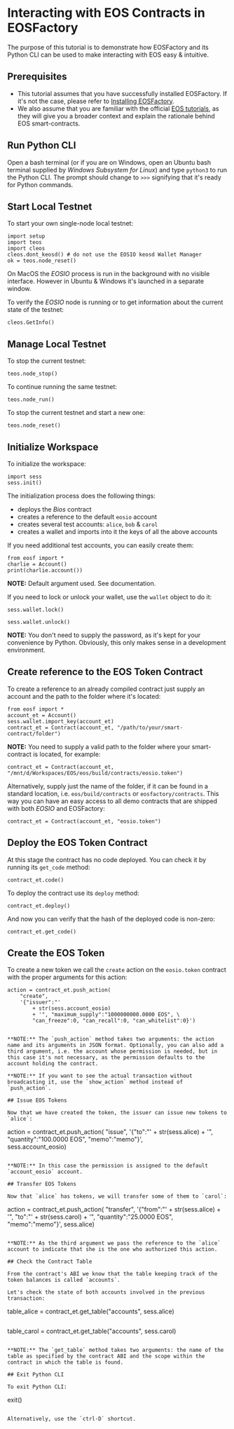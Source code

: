 # Interacting with EOS Contracts in EOSFactory 

The purpose of this tutorial is to demonstrate how EOSFactory and its Python CLI can be used to make interacting with EOS easy & intuitive.

## Prerequisites

* This tutorial assumes that you have successfully installed EOSFactory. If it's not the case, please refer to [Installing EOSFactory](01.InstallingEOSFactory.html).
* We also assume that you are familiar with the official [EOS tutorials](https://github.com/EOSIO/eos/wiki/Tutorial-Getting-Started-With-Contracts), as they will give you a broader context and explain the rationale behind EOS smart-contracts.

## Run Python CLI

Open a bash terminal (or if you are on Windows, open an Ubuntu bash terminal supplied by *Windows Subsystem for Linux*) and type `python3` to run the Python CLI. The prompt should change to `>>>` signifying that it's ready for Python commands.

## Start Local Testnet

To start your own single-node local testnet:

```
import setup
import teos
import cleos
cleos.dont_keosd() # do not use the EOSIO keosd Wallet Manager
ok = teos.node_reset()
```

On MacOS the *EOSIO* process is run in the background with no visible interface. However in Ubuntu & Windows it's launched in a separate window.

To verify the *EOSIO* node is running or to get information about the current state of the testnet:

```
cleos.GetInfo()
```

## Manage Local Testnet

To stop the current testnet:

```
teos.node_stop()
```

To continue running the same testnet:

```
teos.node_run()
```

To stop the current testnet and start a new one:

```
teos.node_reset()
```

## Initialize Workspace

To initialize the workspace:

```
import sess
sess.init()
```

The initialization process does the following things:

* deploys the *Bios* contract
* creates a reference to the default `eosio` account
* creates several test accounts: `alice`, `bob` & `carol`
* creates a wallet and imports into it the keys of all the above accounts

If you need additional test accounts, you can easily create them:

```
from eosf import *
charlie = Account()
print(charlie.account())
```

**NOTE:** Default argument used. See documentation.

If you need to lock or unlock your wallet, use the `wallet` object to do it:

```
sess.wallet.lock()
```

```
sess.wallet.unlock()
```

**NOTE:** You don't need to supply the password, as it's kept for your convenience by Python. Obviously, this only makes sense in a development environment.

## Create reference to the EOS Token Contract

To create a reference to an already compiled contract just supply an account and the path to the folder where it's located:

```
from eosf import *
account_et = Account()
sess.wallet.import_key(account_et)
contract_et = Contract(account_et, "/path/to/your/smart-contract/folder")
```

**NOTE:** You need to supply a valid path to the folder where your smart-contract is located, for example:

```
contract_et = Contract(account_et, "/mnt/d/Workspaces/EOS/eos/build/contracts/eosio.token")
```

Alternatively, supply just the name of the folder, if it can be found in a standard location, i.e. `eos/build/contracts` or `eosfactory/contracts`. This way you can have an easy access to all demo contracts that are shipped with both *EOSIO* and EOSFactory:

```
contract_et = Contract(account_et, "eosio.token")
```

## Deploy the EOS Token Contract

At this stage the contract has no code deployed. You can check it by running its `get_code` method:

```
contract_et.code()
```

To deploy the contract use its `deploy` method:

```
contract_et.deploy()
```

And now you can verify that the hash of the deployed code is non-zero:

```
contract_et.get_code()
```

## Create the EOS Token

To create a new token we call the `create` action on the `eosio.token` contract with the proper arguments for this action:

```
action = contract_et.push_action(
    "create", 
    '{"issuer":"' 
        + str(sess.account_eosio) 
        + '", "maximum_supply":"1000000000.0000 EOS", \
        "can_freeze":0, "can_recall":0, "can_whitelist":0}')


**NOTE:** The `push_action` method takes two arguments: the action name and its arguments in JSON format. Optionally, you can also add a third argument, i.e. the account whose permission is needed, but in this case it's not necessary, as the permission defaults to the account holding the contract.

**NOTE:** If you want to see the actual transaction without broadcasting it, use the `show_action` method instead of `push_action`.

## Issue EOS Tokens

Now that we have created the token, the issuer can issue new tokens to `alice`:

```
action = contract_et.push_action(
    "issue", 
    '{"to":"' + str(sess.alice)
        + '", "quantity":"100.0000 EOS", "memo":"memo"}', \
        sess.account_eosio)
```

**NOTE:** In this case the permission is assigned to the default `account_eosio` account.

## Transfer EOS Tokens

Now that `alice` has tokens, we will transfer some of them to `carol`: 

```
action = contract_et.push_action(
    "transfer", 
    '{"from":"' 
        + str(sess.alice)
        + '", "to":"' + str(sess.carol)
        + '", "quantity":"25.0000 EOS", "memo":"memo"}', 
    sess.alice)
```

**NOTE:** As the third argument we pass the reference to the `alice` account to indicate that she is the one who authorized this action.

## Check the Contract Table

From the contract's ABI we know that the table keeping track of the token balances is called `accounts`.

Let's check the state of both accounts involved in the previous transaction:

```
table_alice = contract_et.get_table("accounts", sess.alice)
```

```
table_carol = contract_et.get_table("accounts", sess.carol)
```

**NOTE:** The `get_table` method takes two arguments: the name of the table as specified by the contract ABI and the scope within the contract in which the table is found.

## Exit Python CLI

To exit Python CLI:

```
exit()
```

Alternatively, use the `ctrl-D` shortcut.
